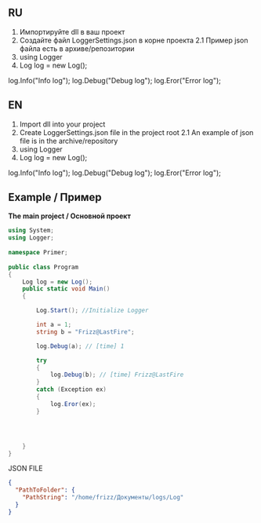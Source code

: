 ## **RU**

1. Импортируйте dll в ваш проект 
2. Создайте файл LoggerSettings.json в корне проекта
2.1 Пример json файла есть в архиве/репозитории
3. using Logger
4. Log log = new Log();


log.Info("Info log");
log.Debug("Debug log");
log.Eror("Error log");

## **EN**

1. Import dll into your project
2. Create LoggerSettings.json file in the project root
2.1 An example of json file is in the archive/repository
3. using Logger
4. Log log = new Log();

log.Info("Info log");
log.Debug("Debug log");
log.Eror("Error log");

## **Example / Пример**

**The main project / Основной проект**

```C#
using System; 
using Logger; 
 
namespace Primer; 
 
public class Program 
{
    Log log = new Log(); 
    public static void Main()
    {

        Log.Start(); //Initialize Logger

        int a = 1;
        string b = "Frizz@LastFire";

        log.Debug(a); // [time] 1

        try
        {
            log.Debug(b); // [time] Frizz@LastFire
        }
        catch (Exception ex)
        {
            log.Eror(ex);
        }




    } 
}
```

JSON FILE 

```Json
{
  "PathToFolder": {
    "PathString": "/home/frizz/Документы/logs/Log"
  }
}
```
